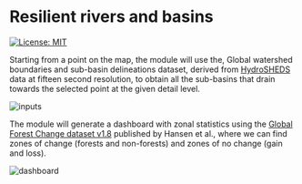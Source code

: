 # Resilient rivers and basins

[![License: MIT](https://img.shields.io/badge/License-MIT-yellow.svg)](LICENSE)


Starting from a point on the map, the module will use the, Global watershed boundaries and sub-basin delineations dataset, derived from [HydroSHEDS](https://www.hydrosheds.org/page/hydrobasins) data at fifteen second resolution, to obtain all the sub-basins that drain towards the selected point at the given detail level.

![inputs](https://raw.githubusercontent.com/sepal-contrib/basin-rivers/master/doc/img/inputs.gif)


The module will generate a dashboard with zonal statistics using the [Global Forest Change dataset v1.8](https://developers.google.com/earth-engine/datasets/catalog/UMD_hansen_global_forest_change_2020_v1_8) published by Hansen et al., where we can find zones of change (forests and non-forests) and zones of no change (gain and loss).

![dashboard](https://raw.githubusercontent.com/sepal-contrib/basin-rivers/master/doc/img/dashboard.gif)